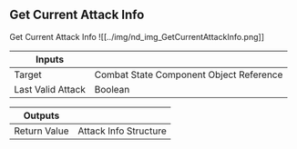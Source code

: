 ## Get Current Attack Info
Get Current Attack Info
![[../img/nd_img_GetCurrentAttackInfo.png]]

|Inputs||
|--|--|
| Target | Combat State Component Object Reference |
| Last Valid Attack | Boolean |

|Outputs||
|--|--|
| Return Value | Attack Info Structure |
